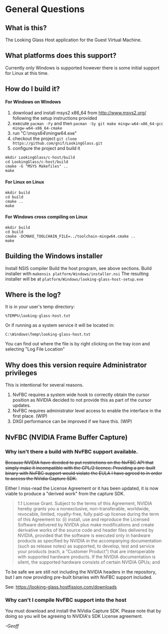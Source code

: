# General Questions

## What is this?

The Looking Glass Host application for the Guest Virtual Machine.

## What platforms does this support?

Currently only Windows is supported however there is some initial support for Linux at this time.

## How do I build it?

#### For Windows on Windows

1. download and install msys2 x86_64 from http://www.msys2.org/ following the setup instructions provided
3. execute `pacman -Fy` and then `pacman -Sy git make mingw-w64-x86_64-gcc mingw-w64-x86_64-cmake`
4. run "C:\msys64\mingw64.exe"
5. checkout the project
  `git clone https://github.com/gnif/LookingGlass.git`
6. configure the project and build it

```
mkdir LookingGlass/c-host/build
cd LookingGlass/c-host/build
cmake -G "MSYS Makefiles" ..
make
```

#### For Linux on Linux

```
mkdir build
cd build
cmake ..
make
```

#### For Windows cross compiling on Linux

```
mkdir build
cd build
cmake -DCMAKE_TOOLCHAIN_FILE=../toolchain-mingw64.cmake ..
make
```

## Building the Windows installer

Install NSIS compiler
Build the host program, see above sections.
Build installer with `makensis platform/Windows/installer.nsi`
The resulting installer will be at
`platform/Windows/looking-glass-host-setup.exe`

## Where is the log?

It is in your user's temp directory:

    %TEMP%\looking-glass-host.txt

Or if running as a system service it will be located in:

    C:\Windows\Temp\looking-glass-host.txt

You can find out where the file is by right clicking on the tray icon and
selecting "Log File Location"

## Why does this version require Administrator privileges

This is intentional for several reasons.

1. NvFBC requires a system wide hook to correctly obtain the cursor position as NVIDIA decided to not provide this as part of the cursor updates.
2. NvFBC requires administrator level access to enable the interface in the first place. (WIP)
3. DXGI performance can be improved if we have this. (WIP)

## NvFBC (NVIDIA Frame Buffer Capture)

### Why isn't there a build with NvFBC support available.

~~Because NVIDIA have decided to put restrictions on the NvFBC API that simply make it incompatible with the GPL/2 licence. Providing a pre-built binary with NvFBC support would violate the EULA I have agreed to in order to access the NVidia Capture SDK.~~

Either I miss-read the License Agreement or it has been updated, it is now viable to produce a "derived work" from the capture SDK.

> 1.1 License Grant. Subject to the terms of this Agreement, NVIDIA hereby grants you a nonexclusive, non-transferable, worldwide,
revocable, limited, royalty-free, fully paid-up license during the term of this Agreement to:
> (i) install, use and reproduce the Licensed Software delivered by NVIDIA plus make modifications and create derivative
works of the source code and header files delivered by NVIDIA, provided that the software is executed only in hardware products as
specified by NVIDIA in the accompanying documentation (such as release notes) as supported, to develop, test and service your
products (each, a “Customer Product”) that are interoperable with supported hardware products. If the NVIDIA documentation is
silent, the supported hardware consists of certain NVIDIA GPUs; and

To be safe we are still not including the NVIDIA headers in the repository, but I am now providing pre-built binaries with NvFBC support included.

See: https://looking-glass.hostfission.com/downloads

### Why can't I compile NvFBC support into the host

You must download and install the NVidia Capture SDK. Please note that by doing so you will be agreeing to NVIDIA's SDK License agreement.

_-Geoff_
